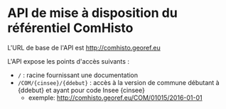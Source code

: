 # API de mise à disposition du référentiel ComHisto

L'URL de base de l'API est http://comhisto.georef.eu

L'API expose les points d'accès suivants :

- `/` : racine fournissant une documentation
- `/COM/{cinsee}/{ddebut}` : accès à la version de commune débutant à {ddebut} et ayant pour code Insee {cinsee}
  - exemple: http://comhisto.georef.eu/COM/01015/2016-01-01
